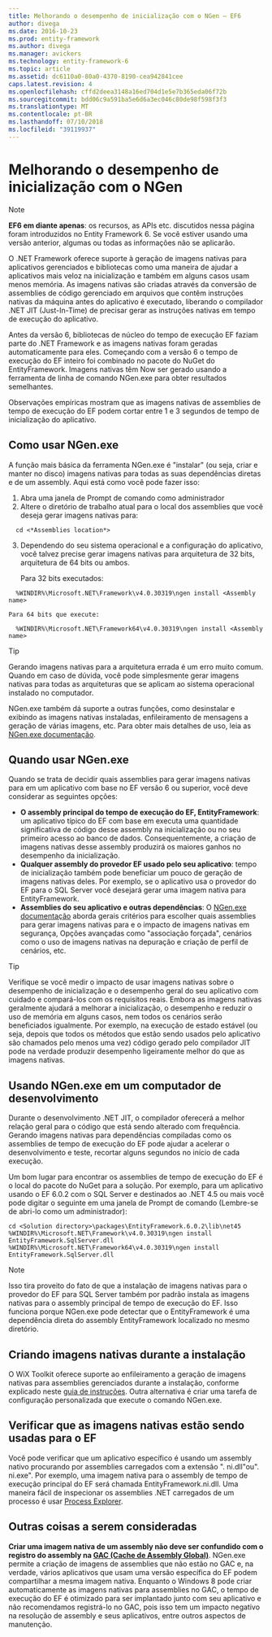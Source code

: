 ```yaml
---
title: Melhorando o desempenho de inicialização com o NGen – EF6
author: divega
ms.date: 2016-10-23
ms.prod: entity-framework
ms.author: divega
ms.manager: avickers
ms.technology: entity-framework-6
ms.topic: article
ms.assetid: dc6110a0-80a0-4370-8190-cea942841cee
caps.latest.revision: 4
ms.openlocfilehash: cffd2deea3148a16ed704d1e5e7b365eda06f72b
ms.sourcegitcommit: bdd06c9a591ba5e6d6a3ec046c80de98f598f3f3
ms.translationtype: MT
ms.contentlocale: pt-BR
ms.lasthandoff: 07/10/2018
ms.locfileid: "39119937"
---
```

# <a name="improving-startup-performance-with-ngen"></a>Melhorando o desempenho de inicialização com o NGen
> [!NOTE]
> **EF6 em diante apenas**: os recursos, as APIs etc. discutidos nessa página foram introduzidos no Entity Framework 6. Se você estiver usando uma versão anterior, algumas ou todas as informações não se aplicarão.  

O .NET Framework oferece suporte à geração de imagens nativas para aplicativos gerenciados e bibliotecas como uma maneira de ajudar a aplicativos mais veloz na inicialização e também em alguns casos usam menos memória. As imagens nativas são criadas através da conversão de assemblies de código gerenciado em arquivos que contêm instruções nativas da máquina antes do aplicativo é executado, liberando o compilador .NET JIT (Just-In-Time) de precisar gerar as instruções nativas em tempo de execução do aplicativo.  

Antes da versão 6, bibliotecas de núcleo do tempo de execução EF faziam parte do .NET Framework e as imagens nativas foram geradas automaticamente para eles. Começando com a versão 6 o tempo de execução do EF inteiro foi combinado no pacote do NuGet do EntityFramework. Imagens nativas têm Now ser gerado usando a ferramenta de linha de comando NGen.exe para obter resultados semelhantes.  

Observações empíricas mostram que as imagens nativas de assemblies de tempo de execução do EF podem cortar entre 1 e 3 segundos de tempo de inicialização do aplicativo.  

## <a name="how-to-use-ngenexe"></a>Como usar NGen.exe  

A função mais básica da ferramenta NGen.exe é "instalar" (ou seja, criar e manter no disco) imagens nativas para todas as suas dependências diretas e de um assembly. Aqui está como você pode fazer isso:  

1. Abra uma janela de Prompt de comando como administrador  
2. Altere o diretório de trabalho atual para o local dos assemblies que você deseja gerar imagens nativas para:  

  ``` console
    cd <*Assemblies location*>  
  ```
3. Dependendo do seu sistema operacional e a configuração do aplicativo, você talvez precise gerar imagens nativas para arquitetura de 32 bits, arquitetura de 64 bits ou ambos.  

    Para 32 bits executados:  
  ``` console
    %WINDIR%\Microsoft.NET\Framework\v4.0.30319\ngen install <Assembly name>  
  ```
    Para 64 bits que execute:
  ``` console
    %WINDIR%\Microsoft.NET\Framework64\v4.0.30319\ngen install <Assembly name>  
  ```

> [!TIP]
> Gerando imagens nativas para a arquitetura errada é um erro muito comum. Quando em caso de dúvida, você pode simplesmente gerar imagens nativas para todas as arquiteturas que se aplicam ao sistema operacional instalado no computador.  

NGen.exe também dá suporte a outras funções, como desinstalar e exibindo as imagens nativas instaladas, enfileiramento de mensagens a geração de várias imagens, etc. Para obter mais detalhes de uso, leia as [NGen.exe documentação](https://msdn.microsoft.com/library/6t9t5wcf.aspx).  

## <a name="when-to-use-ngenexe"></a>Quando usar NGen.exe  

Quando se trata de decidir quais assemblies para gerar imagens nativas para em um aplicativo com base no EF versão 6 ou superior, você deve considerar as seguintes opções:  

- **O assembly principal do tempo de execução do EF, EntityFramework**: um aplicativo típico do EF com base em executa uma quantidade significativa de código desse assembly na inicialização ou no seu primeiro acesso ao banco de dados. Consequentemente, a criação de imagens nativas desse assembly produzirá os maiores ganhos no desempenho da inicialização.  
- **Qualquer assembly do provedor EF usado pelo seu aplicativo**: tempo de inicialização também pode beneficiar um pouco de geração de imagens nativas deles. Por exemplo, se o aplicativo usa o provedor do EF para o SQL Server você desejará gerar uma imagem nativa para EntityFramework.  
- **Assemblies do seu aplicativo e outras dependências**: O [NGen.exe documentação](https://msdn.microsoft.com/library/6t9t5wcf.aspx) aborda gerais critérios para escolher quais assemblies para gerar imagens nativas para e o impacto de imagens nativas em segurança, Opções avançadas como "associação forçada", cenários como o uso de imagens nativas na depuração e criação de perfil de cenários, etc.  

> [!TIP]
> Verifique se você medir o impacto de usar imagens nativas sobre o desempenho de inicialização e o desempenho geral do seu aplicativo com cuidado e compará-los com os requisitos reais. Embora as imagens nativas geralmente ajudará a melhorar a inicialização, o desempenho e reduzir o uso de memória em alguns casos, nem todos os cenários serão beneficiados igualmente. Por exemplo, na execução de estado estável (ou seja, depois que todos os métodos que estão sendo usados pelo aplicativo são chamados pelo menos uma vez) código gerado pelo compilador JIT pode na verdade produzir desempenho ligeiramente melhor do que as imagens nativas.  

## <a name="using-ngenexe-in-a-development-machine"></a>Usando NGen.exe em um computador de desenvolvimento  

Durante o desenvolvimento .NET JIT, o compilador oferecerá a melhor relação geral para o código que está sendo alterado com frequência. Gerando imagens nativas para dependências compiladas como os assemblies de tempo de execução do EF pode ajudar a acelerar o desenvolvimento e teste, recortar alguns segundos no início de cada execução.  

Um bom lugar para encontrar os assemblies de tempo de execução do EF é o local do pacote do NuGet para a solução. Por exemplo, para um aplicativo usando o EF 6.0.2 com o SQL Server e destinados ao .NET 4.5 ou mais você pode digitar o seguinte em uma janela de Prompt de comando (Lembre-se de abri-lo como um administrador):  

``` console
cd <Solution directory>\packages\EntityFramework.6.0.2\lib\net45
%WINDIR%\Microsoft.NET\Framework\v4.0.30319\ngen install EntityFramework.SqlServer.dll
%WINDIR%\Microsoft.NET\Framework64\v4.0.30319\ngen install EntityFramework.SqlServer.dll
```  

> [!NOTE]
> Isso tira proveito do fato de que a instalação de imagens nativas para o provedor do EF para SQL Server também por padrão instala as imagens nativas para o assembly principal de tempo de execução do EF. Isso funciona porque NGen.exe pode detectar que o EntityFramework é uma dependência direta do assembly EntityFramework localizado no mesmo diretório.  

## <a name="creating-native-images-during-setup"></a>Criando imagens nativas durante a instalação  

O WiX Toolkit oferece suporte ao enfileiramento a geração de imagens nativas para assemblies gerenciados durante a instalação, conforme explicado neste [guia de instruções](http://wixtoolset.org/documentation/manual/v3/howtos/files_and_registry/ngen_managed_assemblies.html). Outra alternativa é criar uma tarefa de configuração personalizada que execute o comando NGen.exe.  

## <a name="verifying-that-native-images-are-being-used-for-ef"></a>Verificar que as imagens nativas estão sendo usadas para o EF  

Você pode verificar que um aplicativo específico é usando um assembly nativo procurando por assemblies carregados com a extensão ". ni.dll"ou". ni.exe". Por exemplo, uma imagem nativa para o assembly de tempo de execução principal do EF será chamada EntityFramework.ni.dll. Uma maneira fácil de inspecionar os assemblies .NET carregados de um processo é usar [Process Explorer](https://technet.microsoft.com/sysinternals/bb896653).  

## <a name="other-things-to-be-aware-of"></a>Outras coisas a serem consideradas  

**Criar uma imagem nativa de um assembly não deve ser confundido com o registro do assembly na [GAC (Cache de Assembly Global)](https://msdn.microsoft.com/library/yf1d93sz.aspx)**. NGen.exe permite a criação de imagens de assemblies que não estão no GAC e, na verdade, vários aplicativos que usam uma versão específica do EF podem compartilhar a mesma imagem nativa. Enquanto o Windows 8 pode criar automaticamente as imagens nativas para assemblies no GAC, o tempo de execução do EF é otimizado para ser implantado junto com seu aplicativo e não recomendamos registrá-lo no GAC, pois isso tem um impacto negativo na resolução de assembly e seus aplicativos, entre outros aspectos de manutenção.  
